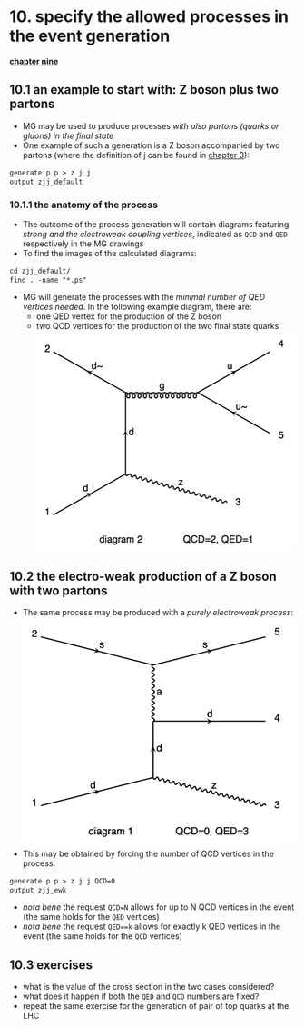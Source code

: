 # 10. specify the allowed processes in the event generation

[**chapter nine**](09_inter.md)

## 10.1 an example to start with: Z boson plus two partons

  * MG may be used to produce processes *with also partons (quarks or gluons) in the final state*
  * One example of such a generation is a Z boson accompanied by two partons
    (where the definition of j can be found in [chapter 3](03_firstRun.md)):
```
generate p p > z j j
output zjj_default
```

### 10.1.1 the anatomy of the process

  * The outcome of the process generation will contain diagrams
    featuring *strong and the electroweak coupling vertices*, 
    indicated as ```QCD``` and ```QED``` respectively in the MG drawings
  * To find the images of the calculated diagrams:  
```
cd zjj_default/
find . -name "*.ps"
```
  * MG will generate the processes with the *minimal number of QED vertices needed*. 
    In the following example diagram, there are:
      * one QED vertex for the production of the Z boson
      * two QCD vertices for the production of the two final state quarks
![Zjj_default](images/Zjj.png)


## 10.2 the electro-weak production of a Z boson with two partons

  * The same process may be produced with a *purely electroweak process*:
    ![Zjj_EWK](images/Zjj_EWK.png)
  * This may be obtained by forcing the number of QCD vertices in the process:
```
generate p p > z j j QCD=0
output zjj_ewk
```
  * _nota bene_ the request ```QCD=N``` allows for up to N QCD vertices in the event 
    (the same holds for the ```QED``` vertices)
  * _nota bene_ the request ```QED==k``` allows for exactly k QED vertices in the event 
    (the same holds for the ```QCD``` vertices)

## 10.3 exercises

  * what is the value of the cross section in the two cases considered?
  * what does it happen if both the ```QED``` and ```QCD``` numbers are fixed?
  * repeat the same exercise for the generation of pair of top quarks at the LHC
